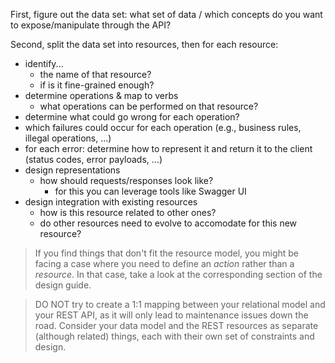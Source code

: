First, figure out the data set: what set of data / which concepts do you want to expose/manipulate through the API?

Second, split the data set into resources, then for each resource:
* identify...
  * the name of that resource?
  * if is it fine-grained enough?
* determine operations & map to verbs
  * what operations can be performed on that resource?
* determine what could go wrong for each operation?
 * which failures could occur for each operation (e.g., business rules, illegal operations, ...)
 * for each error: determine how to represent it and return it to the client (status codes, error payloads, ...)
* design representations
  * how should requests/responses look like?
    * for this you can leverage tools like Swagger UI
* design integration with existing resources
  * how is this resource related to other ones?
  * do other resources need to evolve to accomodate for this new resource?

> If you find things that don't fit the resource model, you might be facing a case where you need to define an _action_ rather than a _resource_. In that case, take a look at the corresponding section of the design guide.

> DO NOT try to create a 1:1 mapping between your relational model and your REST API, as it will only lead to maintenance issues down the road. Consider your data model and the REST resources as separate (although related) things, each with their own set of constraints and design.